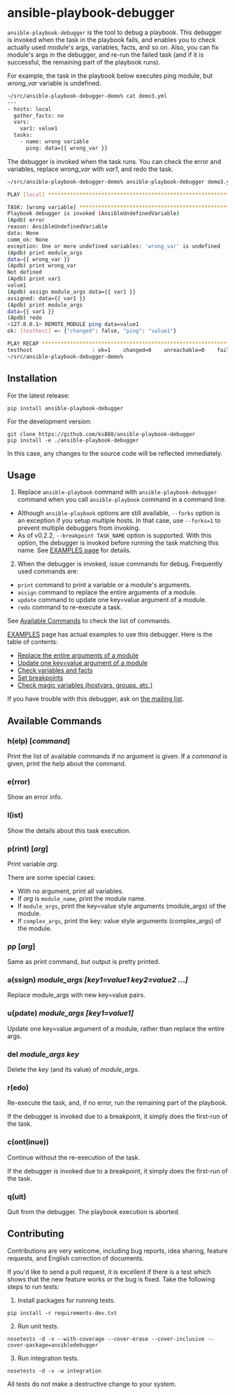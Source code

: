 # ansible-playbook-debugger

`ansible-playbook-debugger` is the tool to debug a playbook. This debugger is invoked when the task in the playbook fails, and enables you to check actually used module's args, variables, facts, and so on. Also, you can fix module's args in the debugger, and re-run the failed task (and if it is successful, the remaining part of the playbook runs).

For example, the task in the playbook below executes ping module, but *wrong_var* variable is undefined.

```bash
~/src/ansible-playbook-debugger-demo% cat demo3.yml 
---
- hosts: local
  gather_facts: no
  vars:
    var1: value1
  tasks:
    - name: wrong variable
      ping: data={{ wrong_var }}
```

The debugger is invoked when the task runs. You can check the error and variables, replace *wrong_var* with *var1*, and redo the task.

```bash
~/src/ansible-playbook-debugger-demo% ansible-playbook-debugger demo3.yml -i inventory -vv

PLAY [local] ****************************************************************** 

TASK: [wrong variable] ******************************************************** 
Playbook debugger is invoked (AnsibleUndefinedVariable)
(Apdb) error
reason: AnsibleUndefinedVariable
data: None
comm_ok: None
exception: One or more undefined variables: 'wrong_var' is undefined
(Apdb) print module_args
data={{ wrong_var }}
(Apdb) print wrong_var
Not defined
(Apdb) print var1
value1
(Apdb) assign module_args data={{ var1 }}
assigned: data={{ var1 }}
(Apdb) print module_args
data={{ var1 }}
(Apdb) redo
<127.0.0.1> REMOTE_MODULE ping data=value1
ok: [testhost] => {"changed": false, "ping": "value1"}

PLAY RECAP ******************************************************************** 
testhost                   : ok=1    changed=0    unreachable=0    failed=0   
~/src/ansible-playbook-debugger-demo% 
```

## Installation

For the latest release:

```
pip install ansible-playbook-debugger 
```

For the development version:

```
git clone https://github.com/ks888/ansible-playbook-debugger
pip install -e ./ansible-playbook-debugger
```

In this case, any changes to the source code will be reflected immediately.

## Usage

1. Replace `ansible-playbook` command with `ansible-playbook-debugger` command when you call `ansible-playbook` command in a command line.
  * Although `ansible-playbook` options are still available, `--forks` option is an exception if you setup multiple hosts. In that case, use `--forks=1` to prevent multiple debuggers from invoking.
  * As of v0.2.2, `--breakpoint TASK_NAME` option is supported. With this option, the debugger is invoked before running the task matching this name. See [EXAMPLES page](https://github.com/ks888/ansible-playbook-debugger/blob/master/EXAMPLES.md#example4) for details.

2. When the debugger is invoked, issue commands for debug. Frequently used commands are:
  * `print` command to print a variable or a module's arguments.
  * `assign` command to replace the entire arguments of a module.
  * `update` command to update one key=value argument of a module.
  * `redo` command to re-execute a task.

  See [Available Commands](#available-commands) to check the list of commands.

[EXAMPLES](https://github.com/ks888/ansible-playbook-debugger/blob/master/EXAMPLES.md) page has actual examples to use this debugger. Here is the table of contents:

* [Replace the entire arguments of a module](https://github.com/ks888/ansible-playbook-debugger/blob/master/EXAMPLES.md#example1)
* [Update one key=value argument of a module](https://github.com/ks888/ansible-playbook-debugger/blob/master/EXAMPLES.md#example2)
* [Check variables and facts](https://github.com/ks888/ansible-playbook-debugger/blob/master/EXAMPLES.md#example3)
* [Set breakpoints](https://github.com/ks888/ansible-playbook-debugger/blob/master/EXAMPLES.md#example4)
* [Check magic variables (hostvars, groups, etc.)](https://github.com/ks888/ansible-playbook-debugger/blob/master/EXAMPLES.md#example5)

If you have trouble with this debugger, ask on [the mailing list](https://groups.google.com/d/forum/ansible-playbook-debugger).

## Available Commands

### h(elp) [*command*]

Print the list of available commands if no argument is given. If a *command* is given, print the help about the command.

### e(rror)

Show an error info.

### l(ist)

Show the details about this task execution.

### p(rint) [*arg*]

Print variable *arg*.

There are some special cases:
* With no argument, print all variables.
* If *arg* is `module_name`, print the module name.
* If `module_args`, print the key=value style arguments (module_args) of the module.
* If `complex_args`, print the key: value style arguments (complex_args) of the module.

### pp [*arg*]

Same as print command, but output is pretty printed.

### a(ssign) *module_args [key1=value1 key2=value2 ...]*

Replace module_args with new key=value pairs.

### u(pdate) *module_args [key1=value1]*

Update one key=value argument of a module, rather than replace the entire args.

### del *module_args key*

Delete the *key* (and its value) of *module_args*.

### r(edo)

Re-execute the task, and, if no error, run the remaining part of the playbook.

If the debugger is invoked due to a breakpoint, it simply does the first-run of the task.

### c(ont(inue))

Continue without the re-execution of the task.

If the debugger is invoked due to a breakpoint, it simply does the first-run of the task.

### q(uit)

Quit from the debugger. The playbook execution is aborted.

## Contributing

Contributions are very welcome, including bug reports, idea sharing, feature requests, and English correction of documents.

If you'd like to send a pull request, it is excellent if there is a test which shows that the new feature works or the bug is fixed. Take the following steps to run tests:

1. Install packages for running tests.

  `pip install -r requirements-dev.txt`

2. Run unit tests.

  `nosetests -d -v --with-coverage --cover-erase --cover-inclusive --cover-package=ansibledebugger`

3. Run integration tests.

  `nosetests -d -v -w integration`

All tests do not make a destructive change to your system.
